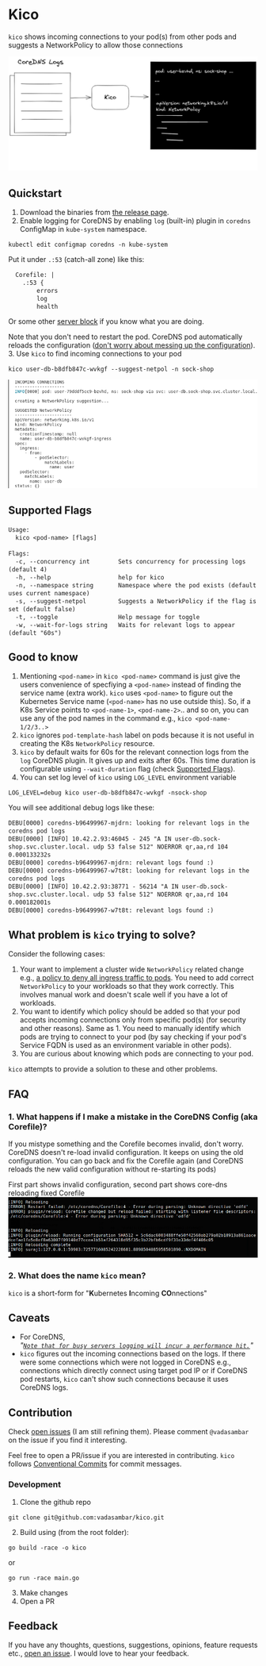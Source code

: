 # Kico
`kico` shows incoming connections to your pod(s) from other pods and suggests a NetworkPolicy to allow those connections

<img src="./docs/architecture/kico.excalidraw.png">

## Quickstart
1. Download the binaries from [the release page](https://github.com/vadasambar/kico/releases).
2. Enable logging for CoreDNS by enabling `log` (built-in) plugin in `coredns` ConfigMap in `kube-system` namespace.
```
kubectl edit configmap coredns -n kube-system
```
Put it under `.:53` (catch-all zone) like this:
```
  Corefile: |
    .:53 {
        errors
        log
        health
```
Or some other [server block](https://coredns.io/manual/configuration/#server-blocks) if you know what you are doing. 

Note that you don't need to restart the pod. CoreDNS pod automatically reloads the configuration ([don't worry about messing up the configuration](#faq)).  
3. Use `kico` to find incoming connections to your pod
```
kico user-db-b8dfb847c-wvkgf --suggest-netpol -n sock-shop
```
![](./images/kico-output.png)

## Supported Flags
```
Usage:
  kico <pod-name> [flags]

Flags:
  -c, --concurrency int        Sets concurrency for processing logs (default 4)
  -h, --help                   help for kico
  -n, --namespace string       Namespace where the pod exists (default uses current namespace)
  -s, --suggest-netpol         Suggests a NetworkPolicy if the flag is set (default false)
  -t, --toggle                 Help message for toggle
  -w, --wait-for-logs string   Waits for relevant logs to appear (default "60s")
```
## Good to know
1. Mentioning `<pod-name>` in `kico <pod-name>` command is just give the users convenience of specfiying a `<pod-name>` instead of finding the service name (extra work). `kico` uses `<pod-name>` to figure out the Kubernetes Service name (`<pod-name>` has no use outside this). So, if a K8s Service points to `<pod-name-1>`, `<pod-name-2>`.. and so on,  you can use any of the pod names in the command e.g., `kico <pod-name-1/2/3..>`
2. `kico` ignores `pod-template-hash` label on pods because it is not useful in creating the K8s `NetworkPolicy` resource.
3. `kico` by default waits for 60s for the relevant connection logs from the `log` CoreDNS plugin. It gives up and exits after 60s. This time duration is configurable using `--wait-duration` flag (check [Supported Flags](#supported-flags)).
4. You can set log level of `kico` using `LOG_LEVEL` environment variable
```
LOG_LEVEL=debug kico user-db-b8dfb847c-wvkgf -nsock-shop
```
You will see additional debug logs like these:
```
DEBU[0000] coredns-b96499967-mjdrn: looking for relevant logs in the coredns pod logs 
DEBU[0000] [INFO] 10.42.2.93:46045 - 245 "A IN user-db.sock-shop.svc.cluster.local. udp 53 false 512" NOERROR qr,aa,rd 104 0.000133232s 
DEBU[0000] coredns-b96499967-mjdrn: relevant logs found :) 
DEBU[0000] coredns-b96499967-w7t8t: looking for relevant logs in the coredns pod logs 
DEBU[0000] [INFO] 10.42.2.93:38771 - 56214 "A IN user-db.sock-shop.svc.cluster.local. udp 53 false 512" NOERROR qr,aa,rd 104 0.000182001s 
DEBU[0000] coredns-b96499967-w7t8t: relevant logs found :) 
```

## What problem is `kico` trying to solve?
Consider the following cases:
1. Your want to implement a cluster wide `NetworkPolicy` related change e.g., [a policy to deny all ingress traffic to pods](https://kubernetes.io/docs/concepts/services-networking/network-policies/#default-deny-all-ingress-traffic). You need to add correct `NetworkPolicy` to your workloads so that they work correctly. This involves manual work and doesn't scale well if you have a lot of workloads. 
2. You want to identify which policy should be added so that your pod accepts incoming connections only from specific pod(s) (for security and other reasons). Same as 1. You need to manually identify which pods are trying to connect to your pod (by say checking if your pod's Service FQDN is used as an environment variable in other pods).
3. You are curious about knowing which pods are connecting to your pod.

`kico` attempts to provide a solution to these and other problems.  

## FAQ
### 1. What happens if I make a mistake in the CoreDNS Config (aka Corefile)?
If you mistype something and the Corefile becomes invalid, don't worry. CoreDNS doesn't re-load invalid configuration. It keeps on using the old configuration. You can go back and fix the Corefile again (and CoreDNS reloads the new valid configuration without re-starting its pods)

First part shows invalid configuration, second part shows core-dns reloading fixed Corefile
![](images/core-dns-logs-invalid-config.png)

### 2. What does the name `kico` mean?
`kico` is a short-form for "**K**ubernetes **I**ncoming **CO**nnections"

## Caveats
- For CoreDNS,  
_"[`Note that for busy servers logging will incur a performance hit.`](https://coredns.io/plugins/log/)"_
- `kico` figures out the incoming connections based on the logs. If there were some connections which were not logged in CoreDNS e.g., connections which directly connect using target pod IP or if CoreDNS pod restarts, `kico` can't show such connections because it uses CoreDNS logs.

## Contribution
Check [open issues](https://github.com/vadasambar/kico/issues) (I am still refining them). Please comment `@vadasambar` on the issue if you find it interesting. 

Feel free to open a PR/issue if you are interested in contributing. `kico` follows [Conventional Commits](https://www.conventionalcommits.org/en/v1.0.0/) for commit messages.

### Development
1. Clone the github repo
```
git clone git@github.com:vadasambar/kico.git
```
2. Build using (from the root folder):
```
go build -race -o kico
```
or 
```
go run -race main.go
```
3. Make changes
4. Open a PR

## Feedback
If you have any thoughts, questions, suggestions, opinions, feature requests etc., [open an issue](https://github.com/vadasambar/kico/issues/new). I would love to hear your feedback. 
